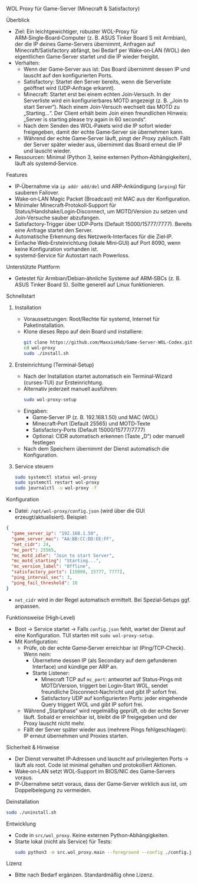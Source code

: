 WOL Proxy für Game-Server (Minecraft & Satisfactory)

Überblick
- Ziel: Ein leichtgewichtiger, robuster WOL-Proxy für ARM‑Single‑Board‑Computer (z. B. ASUS Tinker Board S mit Armbian), der die IP deines Game-Servers übernimmt, Anfragen auf Minecraft/Satisfactory abfängt, bei Bedarf per Wake‑on‑LAN (WOL) den eigentlichen Game‑Server startet und die IP wieder freigibt.
- Verhalten:
  - Wenn der Game‑Server aus ist: Das Board übernimmt dessen IP und lauscht auf den konfigurierten Ports.
  - Satisfactory: Startet den Server bereits, wenn die Serverliste geöffnet wird (UDP‑Anfrage erkannt).
  - Minecraft: Startet erst bei einem echten Join‑Versuch. In der Serverliste wird ein konfigurierbares MOTD angezeigt (z. B. „Join to start Server“). Nach einem Join‑Versuch wechselt das MOTD zu „Starting…“. Der Client erhält beim Join einen freundlichen Hinweis: „Server is starting please try again in 60 seconds“.
  - Nach dem Senden des WOL‑Pakets wird die IP sofort wieder freigegeben, damit der echte Game‑Server sie übernehmen kann.
  - Während der echte Game‑Server läuft, pingt der Proxy zyklisch. Fällt der Server später wieder aus, übernimmt das Board erneut die IP und lauscht wieder.
- Ressourcen: Minimal (Python 3, keine externen Python‑Abhängigkeiten), läuft als systemd‑Service.

Features
- IP‑Übernahme via `ip addr add/del` und ARP‑Ankündigung (`arping`) für sauberen Failover.
- Wake‑on‑LAN Magic Packet (Broadcast) mit MAC aus der Konfiguration.
- Minimaler Minecraft‑Protokoll‑Support für Status/Handshake/Login‑Disconnect, um MOTD/Version zu setzen und Join‑Versuche sauber abzufangen.
- Satisfactory‑Trigger über UDP‑Ports (Default 15000/15777/7777). Bereits eine Anfrage startet den Server.
- Automatische Erkennung des Netzwerk‑Interfaces für die Ziel‑IP.
- Einfache Web‑Ersteinrichtung (lokale Mini‑GUI) auf Port 8090, wenn keine Konfiguration vorhanden ist.
- systemd‑Service für Autostart nach Powerloss.

Unterstützte Plattform
- Getestet für Armbian/Debian‑ähnliche Systeme auf ARM‑SBCs (z. B. ASUS Tinker Board S). Sollte generell auf Linux funktionieren.

Schnellstart
1) Installation
   - Voraussetzungen: Root/Rechte für systemd, Internet für Paketinstallation.
   - Klone dieses Repo auf dein Board und installiere:
     ```bash
     git clone https://github.com/MaxxisHub/Game-Server-WOL-Codex.git
     cd wol-proxy
     sudo ./install.sh
     ```

2) Ersteinrichtung (Terminal‑Setup)
   - Nach der Installation startet automatisch ein Terminal‑Wizard (curses‑TUI) zur Ersteinrichtung.
   - Alternativ jederzeit manuell ausführen:
     ```bash
     sudo wol-proxy-setup
     ```
   - Eingaben:
     - Game‑Server IP (z. B. 192.168.1.50) und MAC (WOL)
     - Minecraft‑Port (Default 25565) und MOTD‑Texte
     - Satisfactory‑Ports (Default 15000/15777/7777)
     - Optional: CIDR automatisch erkennen (Taste „D“) oder manuell festlegen
   - Nach dem Speichern übernimmt der Dienst automatisch die Konfiguration.

3) Service steuern
   ```bash
   sudo systemctl status wol-proxy
   sudo systemctl restart wol-proxy
   sudo journalctl -u wol-proxy -f
   ```

Konfiguration
- Datei: `/opt/wol-proxy/config.json` (wird über die GUI erzeugt/aktualisiert). Beispiel:
```json
{
  "game_server_ip": "192.168.1.50",
  "game_server_mac": "AA:BB:CC:DD:EE:FF",
  "net_cidr": 24,
  "mc_port": 25565,
  "mc_motd_idle": "Join to start Server",
  "mc_motd_starting": "Starting...",
  "mc_version_label": "Offline",
  "satisfactory_ports": [15000, 15777, 7777],
  "ping_interval_sec": 3,
  "ping_fail_threshold": 10
}
```
- `net_cidr` wird in der Regel automatisch ermittelt. Bei Spezial‑Setups ggf. anpassen.

Funktionsweise (High‑Level)
- Boot → Service startet → Falls `config.json` fehlt, wartet der Dienst auf eine Konfiguration. TUI starten mit `sudo wol-proxy-setup`.
- Mit Konfiguration:
  - Prüfe, ob der echte Game‑Server erreichbar ist (Ping/TCP‑Check). Wenn nein:
    - Übernehme dessen IP (als Secondary auf dem gefundenen Interface) und kündige per ARP an.
    - Starte Listener:
      - Minecraft TCP auf `mc_port`: antwortet auf Status‑Pings mit MOTD/Version, triggert bei Login‑Start WOL, sendet freundliche Disconnect‑Nachricht und gibt IP sofort frei.
      - Satisfactory UDP auf konfigurierten Ports: jeder eingehende Query triggert WOL und gibt IP sofort frei.
  - Während „Startphase“ wird regelmäßig geprüft, ob der echte Server läuft. Sobald er erreichbar ist, bleibt die IP freigegeben und der Proxy lauscht nicht mehr.
  - Fällt der Server später wieder aus (mehrere Pings fehlgeschlagen): IP erneut übernehmen und Proxies starten.

Sicherheit & Hinweise
- Der Dienst verwaltet IP‑Adressen und lauscht auf privilegierten Ports → läuft als root. Code ist minimal gehalten und protokolliert Aktionen.
- Wake‑on‑LAN setzt WOL‑Support im BIOS/NIC des Game‑Servers voraus.
- IP‑Übernahme setzt voraus, dass der Game‑Server wirklich aus ist, um Doppelbelegung zu vermeiden.

Deinstallation
```bash
sudo ./uninstall.sh
```

Entwicklung
- Code in `src/wol_proxy`. Keine externen Python‑Abhängigkeiten.
- Starte lokal (nicht als Service) für Tests:
  ```bash
  sudo python3 -m src.wol_proxy.main --foreground --config ./config.json
  ```

Lizenz
- Bitte nach Bedarf ergänzen. Standardmäßig ohne Lizenz.
